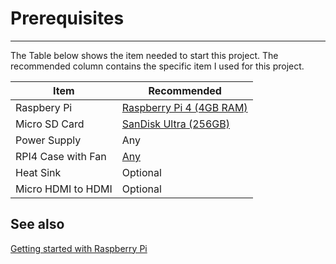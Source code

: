 # Prerequisites
---
The Table below shows the item needed to start this project. The recommended column contains the specific item I used for this project.

|Item|Recommended|
|----|-----------|
|Raspbery Pi|[Raspberry Pi 4 (4GB RAM)](https://www.raspberrypi.com/products/raspberry-pi-4-model-b/)|
|Micro SD Card|[SanDisk Ultra (256GB)](https://www.amazon.sg/SanDisk-Ultra-microSDXC-SQUAC-256GB/dp/B0BDYW3RN3/ref=asc_df_B0BDYW3RN3/?tag=googleshoppin-22&linkCode=df0&hvadid=692657030836&hvpos=&hvnetw=g&hvrand=7668894956892073329&hvpone=&hvptwo=&hvqmt=&hvdev=c&hvdvcmdl=&hvlocint=&hvlocphy=9062518&hvtargid=pla-1828327209502&psc=1&mcid=025a3f86994537529246edfd5ce47422&gad_source=1)|
|Power Supply|Any|
|RPI4 Case with Fan|[Any](https://www.amiga-shop.net/en/Amiga-Hardware/Other-hardware/Transparent-acrylic-case-with-fan-for-Raspberry-Pi-4::1288.html)|
|Heat Sink|Optional|
|Micro HDMI to HDMI|Optional|

## See also

[Getting started with Raspberry Pi](https://projects.raspberrypi.org/en/projects/raspberry-pi-getting-started/1)